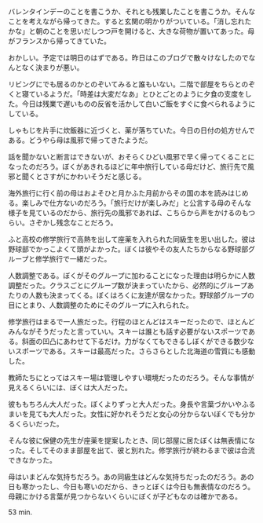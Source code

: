 バレンタインデーのことを書こうか、それとも残業したことを書こうか。そんなことを考えながら帰ってきた。すると玄関の明かりがついている。「消し忘れたかな」と朝のことを思いだしつつ戸を開けると、大きな荷物が置いてあった。母がフランスから帰ってきていた。

おかしい。予定では明日のはずである。昨日はこのブログで散々けなしたのでなんとなく決まりが悪い。

リビングにでも居るのかとのぞいてみると誰もいない。二階で部屋をちらとのぞくと寝ているようだ。「時差は大変だなあ」とひとごとのように夕食の支度をした。今日は残業で遅いものの反省を活かして白いご飯をすぐに食べられるようにしている。

しゃもじを片手に炊飯器に近づくと、薬が落ちていた。今日の日付の処方せんである。どうやら母は風邪で帰ってきたようだ。

話を聞かないと断言はできないが、おそらくひどい風邪で早く帰ってくることになったのだろう。ぼくがあきれるほどに年中旅行している母だけど、旅行先で風邪と聞くとさすがにかわいそうだと感じる。

海外旅行に行く前の母はおよそひと月かふた月前からその国の本を読みはじめる。楽しみで仕方ないのだろう。「旅行だけが楽しみだ」と公言する母のそんな様子を見ているのだから、旅行先の風邪であれば、こちらから声をかけるのもつらい。さぞかし残念なことだろう。

ふと高校の修学旅行で高熱を出して座薬を入れられた同級生を思い出した。彼は野球部でかっこよくて頭がよかった。ぼくは彼やその友人たちからなる野球部グループと修学旅行で一緒だった。

人数調整である。ぼくがそのグループに加わることになった理由は明らかに人数調整だった。クラスごとにグループ数が決まっていたから、必然的にグループあたりの人数も決まってくる。ぼくはろくに友達が居なかった。野球部グループの目にとまり、人数調整のためにそのグループに入れられた。

修学旅行はまるで一人旅だった。行程のほとんどはスキーだったので、ほとんどみんながそうだったと言っていい。スキーは誰とも話す必要がないスポーツである。斜面の凹凸にあわせて下るだけ。力がなくてもできるしぼくができる数少ないスポーツである。スキーは最高だった。さらさらとした北海道の雪質にも感動した。

教師たちにとってはスキー場は管理しやすい環境だったのだろう。そんな事情が見えるくらいには、ぼくは大人だった。

彼ももちろん大人だった。ぼくよりずっと大人だった。身長や言葉づかいやふるまいを見ても大人だった。女性に好かれそうだと女心の分からないぼくでも分かるくらいだった。

そんな彼に保健の先生が座薬を提案したとき、同じ部屋に居たぼくは無表情になった。そしてそのまま部屋を出て、彼と別れた。修学旅行が終わるまで彼は合流できなかった。

母はいまどんな気持ちだろう。あの同級生はどんな気持ちだったのだろう。あの日も寒かったし、今日も寒いのだから、きっとぼくは今日も無表情なのだろう。母親にかける言葉が見つからないくらいにぼくが子どもなのは確かである。

53 min.

